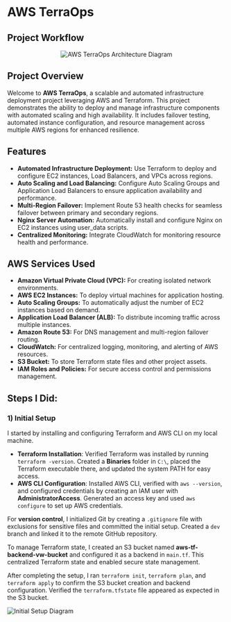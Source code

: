 # AWS TerraOps

## Project Workflow

<div align="center">
    <img src="https://github.com/user-attachments/assets/sample-diagram" alt="AWS TerraOps Architecture Diagram">
</div>

## Project Overview
Welcome to **AWS TerraOps**, a scalable and automated infrastructure deployment project leveraging AWS and Terraform. This project demonstrates the ability to deploy and manage infrastructure components with automated scaling and high availability. It includes failover testing, automated instance configuration, and resource management across multiple AWS regions for enhanced resilience.

## Features
- **Automated Infrastructure Deployment:** Use Terraform to deploy and configure EC2 instances, Load Balancers, and VPCs across regions.
- **Auto Scaling and Load Balancing:** Configure Auto Scaling Groups and Application Load Balancers to ensure application availability and performance.
- **Multi-Region Failover:** Implement Route 53 health checks for seamless failover between primary and secondary regions.
- **Nginx Server Automation:** Automatically install and configure Nginx on EC2 instances using user_data scripts.
- **Centralized Monitoring:** Integrate CloudWatch for monitoring resource health and performance.


## AWS Services Used
- **Amazon Virtual Private Cloud (VPC):** For creating isolated network environments.
- **AWS EC2 Instances:** To deploy virtual machines for application hosting.
- **Auto Scaling Groups:** To automatically adjust the number of EC2 instances based on demand.
- **Application Load Balancer (ALB):** To distribute incoming traffic across multiple instances.
- **Amazon Route 53:** For DNS management and multi-region failover routing.
- **CloudWatch:** For centralized logging, monitoring, and alerting of AWS resources.
- **S3 Bucket:** To store Terraform state files and other project assets.
- **IAM Roles and Policies:** For secure access control and permissions management.

## Steps I Did:

### 1) Initial Setup

I started by installing and configuring Terraform and AWS CLI on my local machine.

- **Terraform Installation**: Verified Terraform was installed by running `terraform -version`. Created a **Binaries** folder in `C:\`, placed the Terraform executable there, and updated the system PATH for easy access.
- **AWS CLI Configuration**: Installed AWS CLI, verified with `aws --version`, and configured credentials by creating an IAM user with **AdministratorAccess**. Generated an access key and used `aws configure` to set up AWS credentials.

For **version control**, I initialized Git by creating a `.gitignore` file with exclusions for sensitive files and committed the initial setup. Created a `dev` branch and linked it to the remote GitHub repository.

To manage Terraform state, I created an S3 bucket named **aws-tf-backend-vw-bucket** and configured it as a backend in `main.tf`. This centralized Terraform state and enabled secure state management.

After completing the setup, I ran `terraform init`, `terraform plan`, and `terraform apply` to confirm the S3 bucket creation and backend configuration. Verified the `terraform.tfstate` file appeared as expected in the S3 bucket.

![Initial Setup Diagram](https://github.com/user-attachments/assets/initial-setup-diagram.png)




  
